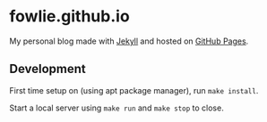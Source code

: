 # fowlie.github.io

My personal blog made with [Jekyll](https://jekyllrb.com) and hosted on [GitHub Pages](https://pages.github.com).


## Development

First time setup on (using apt package manager), run `make install`.

Start a local server using `make run` and `make stop` to close.
